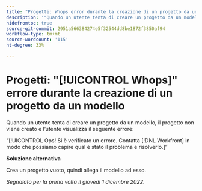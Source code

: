 ```yaml
---
title: "Progetti: Whops error durante la creazione di un progetto da un modello"
description: '"Quando un utente tenta di creare un progetto da un modello, il progetto non viene creato e l’utente visualizza l’errore Whoops! Si è verificato un errore. Contatta Workfront per consentirci di individuare e risolvere il problema.”'
hidefromtoc: true
source-git-commit: 2951a566384274e5f32544dd8be1872f3850af94
workflow-type: tm+mt
source-wordcount: '115'
ht-degree: 33%

---
```



# Progetti: &quot;[!UICONTROL Whops]&quot; errore durante la creazione di un progetto da un modello

Quando un utente tenta di creare un progetto da un modello, il progetto non viene creato e l’utente visualizza il seguente errore:

“[!UICONTROL Ops! Si è verificato un errore. Contatta [!DNL Workfront] in modo che possiamo capire qual è stato il problema e risolverlo.]”

**Soluzione alternativa**

Crea un progetto vuoto, quindi allega il modello ad esso.

_Segnalato per la prima volta il giovedì 1 dicembre 2022._


